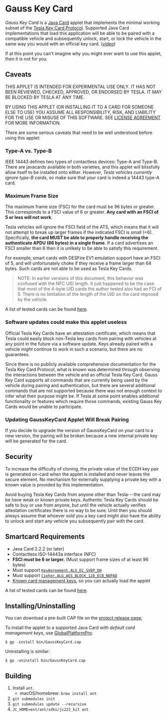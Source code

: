 Gauss Key Card
==============

*Gauss Key Card* is a [Java Card][] applet that implements the minimal
working subset of the [Tesla Key Card Protocol][]. Supported Java Card
implementations that load this application will be able to be paired
with a compatible vehicle and subsequently unlock, start, or lock the
vehicle in the same way you would with an official key card. ([video][])

If at this point you can't imagine why you might ever want to use this
applet, then it is not for you.

[Java Card]: https://en.wikipedia.org/wiki/Java_Card
[Tesla Key Card Protocol]: https://gist.github.com/darconeous/2cd2de11148e3a75685940158bddf933
[video]: https://www.youtube.com/watch?v=QBP_Hjlpwjs

## Caveats ##

THIS APPLET IS INTENDED FOR EXPERIMENTAL USE ONLY. IT HAS NOT BEEN
REVIEWED, CHECKED, APPROVED, OR ENDORSED BY TESLA. IT MAY BE BLOCKED
BY TESLA AT ANY TIME.

BY USING THIS APPLET (OR INSTALLING IT TO A CARD FOR SOMEONE ELSE
TO USE) YOU ASSUME ALL RESPONSIBILITY, RISK, AND LIABILITY FOR THE
USE OR MISUSE OF THIS SOFTWARE. SEE [LICENSE AGREEMENT](./LICENSE)
FOR MORE INFORMATION.

There are some serious caveats that need to be well understood before
using this applet:

### Type-A vs. Type-B ###

IEEE 14443 defines two types of contactless devices: Type-A and Type-B.
There are javacards available in both varieties, and this applet will
blissfully allow itself to be installed onto either. However, *Tesla
vehicles currently ignore type-B cards*, so make sure that your card is
indeed a 14443 type-A card.

### Maximum Frame Size ###

The maximum frame size (FSC) for the card must be 96 bytes or greater.
This corresponds to a FSCI value of 6 or greater. **Any card with an FSCI
of 5 or less will not work**.

Tesla vehicles will ignore the FSCI field of the ATS, which means that it
will not attempt to break up larger frames if the indicated FSCI is small (<6).
Specifically, **the card MUST be able to properly handle receiving the
authenticate APDU (86 bytes) in a single frame**. If a card advertises
an FSCI smaller than 6 then it is unlikely to be able to satisfy this
requirement.

For example, smart cards with DESFire EV1 emulation support have an
FSCI of 5, and will unfortunately choke if they receive a frame larger
than 64 bytes. Such cards are not able to be used as Tesla Key Cards.

> NOTE: In earlier versions of this document, this behavior was confused with
> the NFC UID length. It just happened to be the case that most of the
> 4-byte UID cards the author tested also had an FCI of 5. There is no
> limitation of the length of the UID on the card imposed by the vehicle.

A list of tested cards can be found [here](https://github.com/darconeous/gauss-key-card/wiki/Recommended-Cards).

### Software updates could make this applet useless ###

Official Tesla Key Cards have an attestation certificate, which means
that Tesla could easily block non-Tesla key cards from pairing with
vehicles at any point in the future via a software update. Keys
already paired with a vehicle *might* continue to work in such a
scenario, but there are no guarantees.

Since there is no publicly available comprehensive documentation for
the Tesla Key Card Protocol, what is known was determined through
observing the interactions between the vehicle and an official Tesla
Key Card. Gauss Key Card supports all commands that are currently
being used by the vehicle during pairing and authentication, but there
are several additional commands that are not supported because there
was not enough context to infer what their purpose might be. If Tesla
at some point enables additional functionality or features which
require those commands, existing Gauss Key Cards would be unable to
participate.

### Updating GaussKeyCard Applet Will Break Pairing

If you decide to upgrade the version of GaussKeyCard on your card
to a new version, the pairing will be broken because a new internal
private key will be generated for the card.

## Security ##

To increase the difficulty of cloning, the private value of the ECDH
key pair is generated on-card when the applet is installed and never
leaves the secure element. No mechanism for externally supplying a
private key with a known value is provided by this implementation.

Avoid buying Tesla Key Cards from anyone other than Tesla---the card
may be have weak or known private keys. Authentic Tesla Key Cards
should be safe to buy or use from anyone, but until the vehicle
actually verifies attestation certificates there is no way to be sure.
Until then you should always assume that whoever sold you a key card
might also have the ability to unlock and start any vehicle you
subsequently pair with the card.

## Smartcard Requirements ##

 * Java Card 2.2.2 (or later)
 * Contactless ISO-14443a interface (NFC)
 * **FSCI must be 6 or larger.** (Must support frame sizes of at least 96 bytes)
 * Must support [`KeyAgreement.ALG_EC_SVDP_DH`][]
 * Must support [`Cipher.ALG_AES_BLOCK_128_ECB_NOPAD`][]
 * [Known card management keys][], so you can actually load the applet

[`KeyAgreement.ALG_EC_SVDP_DH`]: https://docs.oracle.com/javacard/3.0.5/api/javacard/security/KeyAgreement.html#ALG_EC_SVDP_DH
[`Cipher.ALG_AES_BLOCK_128_ECB_NOPAD`]: https://docs.oracle.com/javacard/3.0.5/api/javacardx/crypto/Cipher.html#ALG_AES_BLOCK_128_ECB_NOPAD
[Known card management keys]: https://github.com/martinpaljak/GlobalPlatformPro/wiki/Keys

A list of tested cards can be found [here](https://github.com/darconeous/gauss-key-card/wiki/Recommended-Cards).

## Installing/Uninstalling ##

You can download a pre-built CAP file on the [project release page][];

[project release page]: https://github.com/darconeous/gauss-key-card/releases

To install the applet to a supported Java Card *with default card
management keys*, use [GlobalPlatformPro](https://github.com/martinpaljak/GlobalPlatformPro):

```
$ gp -install bin/GaussKeyCard.cap
```

Uninstalling is similar:

```
$ gp -uninstall bin/GaussKeyCard.cap
```

## Building ##

1. Install `ant`.
   * macOS/homebrew: `brew install ant`
2. `git submodules init`
3. `git submodules update --recursive`
4. `JC_HOME=ext/ant/sdks/jc222_kit ant`

